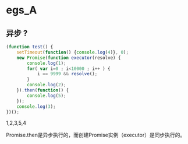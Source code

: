 # egs_A

## 异步 ?
```js
(function test() {
    setTimeout(function() {console.log(4)}, 0);
    new Promise(function executor(resolve) {
        console.log(1);
        for( var i=0 ; i<10000 ; i++ ) {
            i == 9999 && resolve();
        }
        console.log(2);
    }).then(function() {
        console.log(5);
    });
    console.log(3);
})();
```

1,2,3,5,4

Promise.then是异步执行的，而创建Promise实例（executor）是同步执行的。
